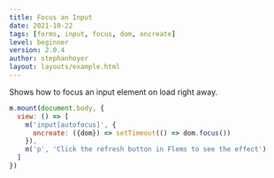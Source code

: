 ```yaml
---
title: Focus an Input
date: 2021-10-22
tags: [forms, input, focus, dom, oncreate]
level: beginner
version: 2.0.4
author: stephanhoyer
layout: layouts/example.html
---
```


Shows how to focus an input element on load right away.

~~~js
m.mount(document.body, {
  view: () => [
    m('input[autofocus]', {
      oncreate: ({dom}) => setTimeout(() => dom.focus())
    }),
    m('p', 'Click the refresh button in Flems to see the effect')
  ]
})
~~~

